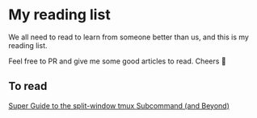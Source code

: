# My reading list

We all need to read to learn from someone better than us, and this is my reading list.

Feel free to PR and give me some good articles to read. Cheers :beers:

## To read

[Super Guide to the split-window tmux Subcommand (and Beyond)](https://gist.github.com/sdondley/b01cc5bb1169c8c83401e438a652b84e)

